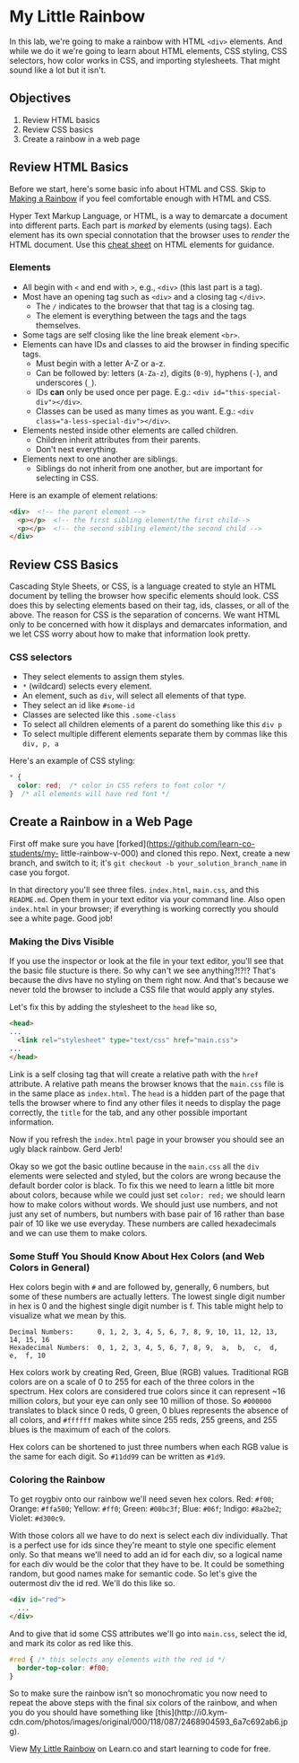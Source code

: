# My Little Rainbow

In this lab, we're going to make a rainbow with HTML `<div>` elements. And while
we do it we're going to learn about HTML elements, CSS styling, CSS selectors,
how color works in CSS, and importing stylesheets. That might sound like a lot
but it isn't.

## Objectives

1. Review HTML basics
2. Review CSS basics
3. Create a rainbow in a web page

## Review HTML Basics

Before we start, here's some basic info about HTML and CSS. Skip to [Making a
Rainbow](#making-a-rainbow) if you feel comfortable enough with HTML and CSS.

Hyper Text Markup Language, or HTML, is a way to demarcate a document into
different parts. Each part is _marked_ by elements (using tags). Each element
has its own special connotation that the browser uses to _render_ the HTML
document. Use this [cheat
sheet](https://web.stanford.edu/group/csp/cs21/htmlcheatsheet.pdf) on HTML
elements for guidance.

### Elements

- All begin with `<` and end with `>`, e.g., `<div>` (this last part is a tag).
- Most have an opening tag such as `<div>` and a closing tag `</div>`.
  + The `/` indicates to the browser that that tag is a closing tag.
  + The element is everything between the tags and the tags themselves.
- Some tags are self closing like the line break element `<br>`.
- Elements can have IDs and classes to aid the browser in finding specific tags.
  + Must begin with a letter A-Z or a-z.
  + Can be followed by: letters (`A-Za-z`), digits (`0-9`), hyphens (`-`), and underscores (`_`).
  + IDs **can** only be used once per page. E.g.: `<div id="this-special-div"></div>`.
  + Classes can be used as many times as you want. E.g.: `<div class="a-less-special-div"></div>`.
- Elements nested inside other elements are called children.
  + Children inherit attributes from their parents.
  + Don't nest everything. 
- Elements next to one another are siblings.
  + Siblings do not inherit from one another, but are important for selecting in CSS.

Here is an example of element relations:

```html
<div>  <!-- the parent element -->
  <p></p>  <!-- the first sibling element/the first child-->
  <p></p>  <!-- the second sibling element/the second child -->
</div>
```

## Review CSS Basics

Cascading Style Sheets, or CSS, is a language created to style an HTML document
by telling the browser how specific elements should look. CSS does this by
selecting elements based on their tag, ids, classes, or all of the above. The
reason for CSS is the separation of concerns. We want HTML only to be concerned
with how it displays and demarcates information, and we let CSS worry about how
to make that information look pretty.

### CSS selectors

  - They select elements to assign them styles.
  - `*` (wildcard) selects every element.
  - An element, such as `div`, will select all elements of that type.
  - They select an id like `#some-id`
  - Classes are selected like this `.some-class`
  - To select all children elements of a parent do something like this `div p`
  - To select multiple different elements separate them by commas like this `div, p, a`

Here's an example of CSS styling:

```css
* {
  color: red;  /* color in CSS refers to font color */
}  /* all elements will have red font */
```

## Create a Rainbow in a Web Page

First off make sure you have [forked](https://github.com/learn-co-students/my-
little-rainbow-v-000) and cloned this repo. Next, create a new branch, and
switch to it; it's `git checkout -b your_solution_branch_name` in case you
forgot.

In that directory you'll see three files. `index.html`, `main.css`, and this
`README.md`.  Open them in your text editor via your command line. Also open
`index.html` in your browser; if everything is working correctly you should see
a white page. Good job!

### Making the Divs Visible

If you use the inspector or look at the file in your text editor, you'll see
that the basic file stucture is there.  So why can't we see anything?!?!?
That's because the divs have no styling on them right now.  And that's because
we never told the browser to include a CSS file that would apply any styles.

Let's fix this by adding the stylesheet to the `head` like so,

```html
<head>
... 
  <link rel="stylesheet" type="text/css" href="main.css">
...
</head>
```

Link is a self closing tag that will create a relative path with the `href`
attribute. A relative path means the browser knows that the `main.css` file is
in the same place as `index.html`. The `head` is a hidden part of the page that
tells the browser where to find any other files it needs to display the page
correctly, the `title` for the tab, and any other possible important
information.

Now if you refresh the `index.html` page in your browser you should see an ugly
black rainbow. Gerd Jerb!

Okay so we got the basic outline because in the `main.css` all the `div`
elements were selected and styled, but the colors are wrong because the default
border color is black. To fix this we need to learn a little bit more about
colors, because while we could just set `color: red;` we should learn how to
make colors without words. We should just use numbers, and not just any set of
numbers, but numbers with base pair of 16 rather than base pair of 10 like we
use everyday. These numbers are called hexadecimals and we can use them to make
colors.

### Some Stuff You Should Know About Hex Colors (and Web Colors in General)

Hex colors begin with `#` and are followed by, generally, 6 numbers, but some of
these numbers are actually letters. The lowest single digit number in hex is 0
and the highest single digit number is f. This table might help to visualize
what we mean by this.

```
Decimal Numbers:      0, 1, 2, 3, 4, 5, 6, 7, 8, 9, 10, 11, 12, 13, 14, 15, 16
Hexadecimal Numbers:  0, 1, 2, 3, 4, 5, 6, 7, 8, 9,  a,  b,  c,  d,  e,  f, 10
```

Hex colors work by creating Red, Green, Blue (RGB) values.  Traditional RGB
colors are on a scale of 0 to 255 for each of the three colors in the spectrum.
Hex colors are considered true colors since it can represent ~16 million colors,
but your eye can only see 10 million of those.  So `#000000` translates to black
since 0 reds, 0 green, 0 blues represents the absence of all colors, and
`#ffffff` makes white since 255 reds, 255 greens, and 255 blues is the maximum
of each of the colors.

Hex colors can be shortened to just three numbers when each RGB value is the
same for each digit. So `#11dd99` can be written as `#1d9`.

### Coloring the Rainbow

To get roygbiv onto our rainbow we'll need seven hex colors. Red: `#f00`;
Orange: `#ffa500`; Yellow: `#ff0`; Green: `#00bc3f`; Blue: `#06f`; Indigo:
`#8a2be2`; Violet: `#d300c9`.

With those colors all we have to do next is select each div individually. That
is a perfect use for ids since they're meant to style one specific element only.
So that means we'll need to add an id for each div, so a logical name for each
div would be the color that they have to be. It could be something random, but
good names make for semantic code. So let's give the outermost div the id red.
We'll do this like so.

```html
<div id="red">
  ...
</div>
```

And to give that id some CSS attributes we'll go into `main.css`, select the id,
and mark its color as red like this.

```css
#red { /* this selects any elements with the red id */
  border-top-color: #f00;
}
```

So to make sure the rainbow isn't so monochromatic you now need to repeat the
above steps with the final six colors of the rainbow, and when you do you should
have something like [this](http://i0.kym-
cdn.com/photos/images/original/000/118/087/2468904593_6a7c692ab6.jpg).

<p class='util--hide'>View <a href='https://learn.co/lessons/my-little-rainbow'>My Little Rainbow</a> on Learn.co and start learning to code for free.</p>

